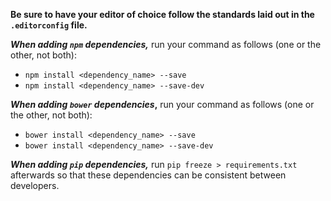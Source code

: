 **Be sure to have your editor of choice follow the standards laid out in the `.editorconfig` file.**

***When adding `npm` dependencies,*** run your command as follows (one or the other, not both):

- `npm install <dependency_name> --save`
- `npm install <dependency_name> --save-dev`

***When adding `bower` dependencies*,** run your command as follows (one or the other, not both):

- `bower install <dependency_name> --save`
- `bower install <dependency_name> --save-dev`


***When adding `pip` dependencies,*** run `pip freeze > requirements.txt` afterwards so that these dependencies can be consistent between developers.
